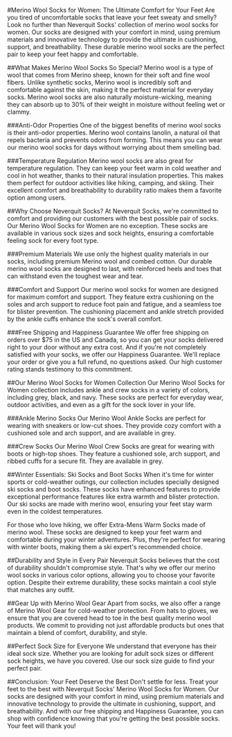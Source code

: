 #Merino Wool Socks for Women: The Ultimate Comfort for Your Feet
Are you tired of uncomfortable socks that leave your feet sweaty and smelly? Look no further than Neverquit Socks' collection of merino wool socks for women. Our socks are designed with your comfort in mind, using premium materials and innovative technology to provide the ultimate in cushioning, support, and breathability. These durable merino wool socks are the perfect pair to keep your feet happy and comfortable.

##What Makes Merino Wool Socks So Special?
Merino wool is a type of wool that comes from Merino sheep, known for their soft and fine wool fibers. Unlike synthetic socks, Merino wool is incredibly soft and comfortable against the skin, making it the perfect material for everyday socks. Merino wool socks are also naturally moisture-wicking, meaning they can absorb up to 30% of their weight in moisture without feeling wet or clammy.

###Anti-Odor Properties
One of the biggest benefits of merino wool socks is their anti-odor properties. Merino wool contains lanolin, a natural oil that repels bacteria and prevents odors from forming. This means you can wear our merino wool socks for days without worrying about them smelling bad.

###Temperature Regulation
Merino wool socks are also great for temperature regulation. They can keep your feet warm in cold weather and cool in hot weather, thanks to their natural insulation properties. This makes them perfect for outdoor activities like hiking, camping, and skiing. Their excellent comfort and breathability to durability ratio makes them a favorite option among users.

##Why Choose Neverquit Socks?
At Neverquit Socks, we're committed to comfort and providing our customers with the best possible pair of socks. Our Merino Wool Socks for Women are no exception. These socks are available in various sock sizes and sock heights, ensuring a comfortable feeling sock for every foot type. 

###Premium Materials
We use only the highest quality materials in our socks, including premium Merino wool and combed cotton. Our durable merino wool socks are designed to last, with reinforced heels and toes that can withstand even the toughest wear and tear.

###Comfort and Support
Our merino wool socks for women are designed for maximum comfort and support. They feature extra cushioning on the soles and arch support to reduce foot pain and fatigue, and a seamless toe for blister prevention. The cushioning placement and ankle stretch provided by the ankle cuffs enhance the sock's overall comfort.

###Free Shipping and Happiness Guarantee
We offer free shipping on orders over $75 in the US and Canada, so you can get your socks delivered right to your door without any extra cost. And if you're not completely satisfied with your socks, we offer our Happiness Guarantee. We'll replace your order or give you a full refund, no questions asked. Our high customer rating stands testimony to this commitment.

##Our Merino Wool Socks for Women Collection
Our Merino Wool Socks for Women collection includes ankle and crew socks in a variety of colors, including grey, black, and navy. These socks are perfect for everyday wear, outdoor activities, and even as a gift for the sock lover in your life.

###Ankle Merino Socks
Our Merino Wool Ankle Socks are perfect for wearing with sneakers or low-cut shoes. They provide cozy comfort with a cushioned sole and arch support, and are available in grey.

###Crew Socks
Our Merino Wool Crew Socks are great for wearing with boots or high-top shoes. They feature a cushioned sole, arch support, and ribbed cuffs for a secure fit. They are available in grey.

##Winter Essentials: Ski Socks and Boot Socks
When it's time for winter sports or cold-weather outings, our collection includes specially designed ski socks and boot socks. These socks have enhanced features to provide exceptional performance features like extra warmth and blister protection. Our ski socks are made with merino wool, ensuring your feet stay warm even in the coldest temperatures. 

For those who love hiking, we offer Extra-Mens Warm Socks made of merino wool. These socks are designed to keep your feet warm and comfortable during your winter adventures. Plus, they're perfect for wearing with winter boots, making them a ski expert's recommended choice.

##Durability and Style in Every Pair
Neverquit Socks believes that the cost of durability shouldn't compromise style. That's why we offer our merino wool socks in various color options, allowing you to choose your favorite option. Despite their extreme durability, these socks maintain a cool style that matches any outfit.

##Gear Up with Merino Wool Gear
Apart from socks, we also offer a range of Merino Wool Gear for cold-weather protection. From hats to gloves, we ensure that you are covered head to toe in the best quality merino wool products. We commit to providing not just affordable products but ones that maintain a blend of comfort, durability, and style.

##Perfect Sock Size for Everyone
We understand that everyone has their ideal sock size. Whether you are looking for adult sock sizes or different sock heights, we have you covered. Use our sock size guide to find your perfect pair.

##Conclusion: Your Feet Deserve the Best
Don't settle for less. Treat your feet to the best with Neverquit Socks' Merino Wool Socks for Women. Our socks are designed with your comfort in mind, using premium materials and innovative technology to provide the ultimate in cushioning, support, and breathability. And with our free shipping and Happiness Guarantee, you can shop with confidence knowing that you're getting the best possible socks. Your feet will thank you!

